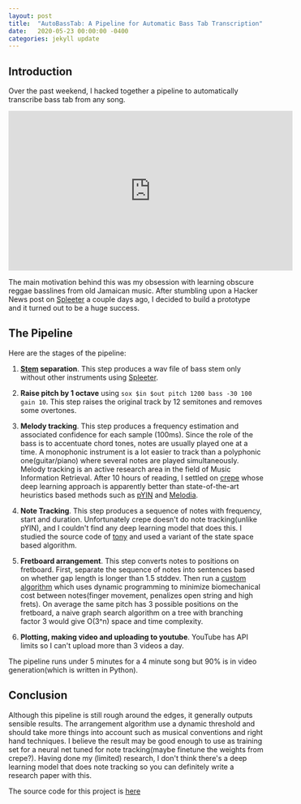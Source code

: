 ```yaml
---
layout: post
title:  "AutoBassTab: A Pipeline for Automatic Bass Tab Transcription"
date:   2020-05-23 00:00:00 -0400
categories: jekyll update
---
```


## Introduction

Over the past weekend, I hacked together a pipeline to automatically transcribe bass tab from any song.

<iframe width="560" height="315" src="https://www.youtube.com/embed/2megT5UU-G0" frameborder="0" allow="accelerometer; autoplay; clipboard-write; encrypted-media; gyroscope; picture-in-picture" allowfullscreen></iframe>


The main motivation behind this was my obsession with learning obscure reggae basslines from old Jamaican music. After stumbling upon a Hacker News post on [Spleeter](https://news.ycombinator.com/item?id=23228539) a couple days ago, I decided to build a prototype and it turned out to be a huge success.

## The Pipeline

Here are the stages of the pipeline:

1. **[Stem](https://en.wikipedia.org/wiki/Stem_mixing_and_mastering) separation**. This step produces a wav file of bass stem only without other instruments using [Spleeter](https://github.com/deezer/spleeter).

2. **Raise pitch by 1 octave** using `sox $in $out pitch 1200 bass -30 100 gain 10`. This step raises the original track by 12 semitones and removes some overtones.

3. **Melody tracking**. This step produces a frequency estimation and associated confidence for each sample (100ms). Since the role of the bass is to accentuate chord tones, notes are usually played one at a time. A monophonic instrument is a lot easier to track than a polyphonic one(guitar/piano) where several notes are played simultaneously. Melody tracking is an active research area in the field of Music Information Retrieval. After 10 hours of reading, I settled on [crepe](https://github.com/marl/crepe) whose deep learning approach is apparently better than state-of-the-art heuristics based methods such as [pYIN](https://code.soundsoftware.ac.uk/projects/pyin) and [Melodia](http://www.justinsalamon.com/melody-extraction.html).

4. **Note Tracking**. This step produces a sequence of notes with frequency, start and duration. Unfortunately crepe doesn't do note tracking(unlike pYIN), and I couldn't find any deep learning model that does this. I studied the source code of [tony](https://code.soundsoftware.ac.uk/projects/tony) and used a variant of the state space based algorithm.

5. **Fretboard arrangement**. This step converts notes to positions on fretboard. First, separate the sequence of notes into sentences based on whether gap length is longer than 1.5 stddev. Then run a [custom algorithm](https://gist.github.com/0b01/51df8e04dd09a10b557084453a27281e) which uses dynamic programming to minimize biomechanical cost between notes(finger movement, penalizes open string and high frets). On average the same pitch has 3 possible positions on the fretboard, a naive graph search algorithm on a tree with branching factor 3 would give O(3^n) space and time complexity.

6. **Plotting, making video and uploading to youtube**. YouTube has API limits so I can't upload more than 3 videos a day.

The pipeline runs under 5 minutes for a 4 minute song but 90% is in video generation(which is written in Python).

## Conclusion

Although this pipeline is still rough around the edges, it generally outputs sensible results. The arrangement algorithm use a dynamic threshold and should take more things into account such as musical conventions and right hand techniques. I believe the result may be good enough to use as training set for a neural net tuned for note tracking(maybe finetune the weights from crepe?). Having done my (limited) research, I don't think there's a deep learning model that does note tracking so you can definitely write a research paper with this.

The source code for this project is [here](https://github.com/0b01/AutoBassTab)
